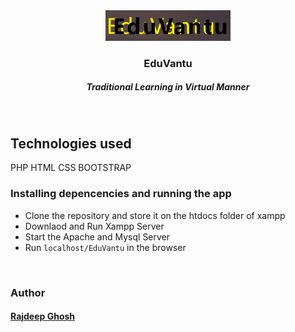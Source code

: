 <div align="center" class="row">
  <img src="./img/readme-img.png" width="200"/>
</div>
<h3 align="center">EduVantu</h3>
<h5 align="center">Traditional Learning in Virtual Manner</h5>
<br>

## Technologies used
PHP HTML CSS BOOTSTRAP


### Installing depencencies and running the app
* Clone the repository and store it on the htdocs folder of xampp
* Downlaod and Run Xampp Server
* Start the Apache and Mysql Server
* Run `localhost/EduVantu` in the browser

<br>

### Author


#### [Rajdeep Ghosh](https://github.com/rajghosh2000) 

